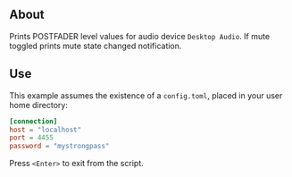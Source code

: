 ## About

Prints POSTFADER level values for audio device `Desktop Audio`. If mute toggled prints mute state changed notification.

## Use

This example assumes the existence of a `config.toml`, placed in your user home directory:

```toml
[connection]
host = "localhost"
port = 4455
password = "mystrongpass"
```

Press `<Enter>` to exit from the script.
